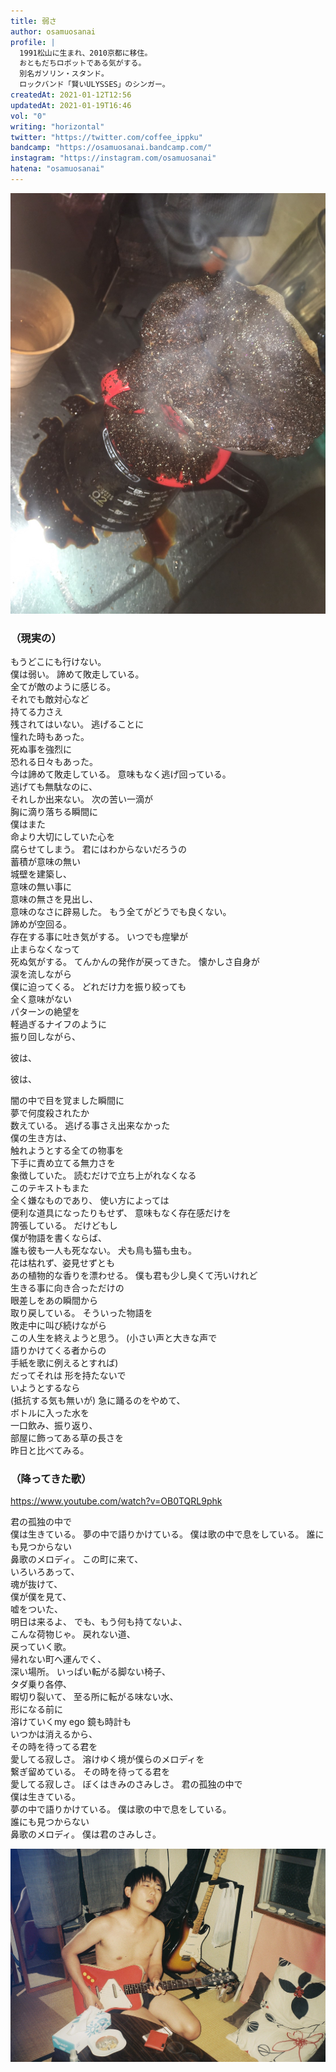 ```yaml
---
title: 弱さ
author: osamuosanai
profile: |
  1991松山に生まれ、2010京都に移住。
  おともだちロボットである気がする。
  別名ガソリン・スタンド。
  ロックバンド「賢いULYSSES」のシンガー。
createdAt: 2021-01-12T12:56
updatedAt: 2021-01-19T16:46
vol: "0"
writing: "horizontal"
twitter: "https://twitter.com/coffee_ippku"
bandcamp: "https://osamuosanai.bandcamp.com/"
instagram: "https://instagram.com/osamuosanai"
hatena: "osamuosanai"
---
```


![](coffee.jpeg)

### （現実の）

もうどこにも行けない。<br class="sm:hidden"/>僕は弱い。
諦めて敗走している。<br class="md:hidden"/>全てが敵のように感じる。<br class="xl:hidden"/>それでも敵対心など<br class="md:hidden"/>持てる力さえ<br class="md:hidden"/>残されてはいない。
逃げることに<br class="sm:hidden"/>憧れた時もあった。<br class="lg:hidden"/>死ぬ事を強烈に<br class="sm:hidden"/>恐れる日々もあった。<br class="xl:hidden"/>今は諦めて敗走している。
意味もなく逃げ回っている。<br class="lg:hidden"/>逃げても無駄なのに、<br class="md:hidden"/>それしか出来ない。
次の苦い一滴が<br class="sm:hidden"/>胸に滴り落ちる瞬間に<br class="xl:hidden"/>僕はまた<br class="sm:hidden"/>命より大切にしていた心を<br class="md:hidden"/>腐らせてしまう。
君にはわからないだろうの<br class="lg:hidden"/>蓄積が意味の無い<br class="sm:hidden"/>城壁を建築し、<br class="xl:hidden"/>意味の無い事に<br class="sm:hidden"/>意味の無さを見出し、<br class="lg:hidden"/>意味のなさに辟易した。
もう全てがどうでも良くない。<br class="xl:hidden"/>諦めが空回る。<br class="md:hidden"/>存在する事に吐き気がする。
いつでも痙攣が<br class="sm:hidden"/>止まらなくなって<br class="md:hidden"/>死ぬ気がする。
てんかんの発作が戻ってきた。
懐かしさ自身が<br class="sm:hidden"/>涙を流しながら<br class="md:hidden"/>僕に迫ってくる。
どれだけ力を振り絞っても<br class="lg:hidden"/>全く意味がない<br class="sm:hidden"/>パターンの絶望を<br class="xl:hidden"/>軽過ぎるナイフのように<br class="md:hidden"/>振り回しながら、

彼は、

彼は、

闇の中で目を覚ました瞬間に<br class="lg:hidden"/>夢で何度殺されたか<br class="sm:hidden"/>数えている。
逃げる事さえ出来なかった<br class="md:hidden"/>僕の生き方は、<br class="lg:hidden"/>触れようとする全ての物事を<br class="xl:hidden"/>下手に責め立てる無力さを<br class="md:hidden"/>象徴していた。
読むだけで立ち上がれなくなる<br class="lg:hidden"/>このテキストもまた<br class="md:hidden"/>全く嫌なものであり、
使い方によっては<br class="md:hidden"/>便利な道具になったりもせず、
意味もなく存在感だけを<br class="sm:hidden"/>誇張している。
だけどもし<br class="sm:hidden"/>僕が物語を書くならば、<br class="lg:hidden"/>誰も彼も一人も死なない。
犬も鳥も猫も虫も。<br class="md:hidden"/>花は枯れず、姿見せずとも<br class="xl:hidden"/>あの植物的な香りを漂わせる。
僕も君も少し臭くて汚いけれど<br class="xl:hidden"/>生きる事に向き合っただけの<br class="md:hidden"/>眼差しをあの瞬間から<br class="lg:hidden"/>取り戻している。
そういった物語を<br class="md:hidden"/>敗走中に叫び続けながら<br class="lg:hidden"/>この人生を終えようと思う。
(小さい声と大きな声で<br class="md:hidden"/>語りかけてくる者からの<br class="xl:hidden"/>手紙を歌に例えるとすれば)<br class="md:hidden"/>だってそれは
形を持たないで<br class="sm:hidden"/>いようとするなら<br class="lg:hidden"/>(抵抗する気も無いが)
急に踊るのをやめて、<br class="md:hidden"/>ボトルに入った水を<br class="xl:hidden"/>一口飲み、振り返り、<br class="md:hidden"/>部屋に飾ってある草の長さを<br class="lg:hidden"/>昨日と比べてみる。

### （降ってきた歌）

https://www.youtube.com/watch?v=OB0TQRL9phk

君の孤独の中で<br class="sm:hidden"/>僕は生きている。
夢の中で語りかけている。
僕は歌の中で息をしている。
誰にも見つからない<br class="sm:hidden"/>鼻歌のメロディ。
この町に来て、<br class="sm:hidden"/>いろいろあって、<br class="xl:hidden"/>魂が抜けて、<br class="sm:hidden"/>僕が僕を見て、<br class="lg:hidden"/>嘘をついた、<br class="sm:hidden"/>明日は来るよ、
でも、もう何も持てないよ、<br class="md:hidden"/>こんな荷物じゃ。
戻れない道、<br class="sm:hidden"/>戻っていく歌。<br class="lg:hidden"/>帰れない町へ運んでく、<br class="sm:hidden"/>深い場所。
いっぱい転がる脚ない椅子、<br class="lg:hidden"/>タダ乗り各停、<br class="sm:hidden"/>暇切り裂いて、
至る所に転がる味ない水、<br class="lg:hidden"/>形になる前に<br class="sm:hidden"/>溶けていくmy ego
鏡も時計も<br class="sm:hidden"/>いつかは消えるから、<br class="lg:hidden"/>その時を待ってる君を<br class="sm:hidden"/>愛してる寂しさ。
溶けゆく境が僕らのメロディを<br class="md:hidden"/>繋ぎ留めている。
その時を待ってる君を<br class="md:hidden"/>愛してる寂しさ。
ぼくはきみのさみしさ。
君の孤独の中で<br class="sm:hidden"/>僕は生きている。<br class="lg:hidden"/>夢の中で語りかけている。
僕は歌の中で息をしている。<br class="lg:hidden"/>誰にも見つからない<br class="md:hidden"/>鼻歌のメロディ。
僕は君のさみしさ。

![](playing-guitar.jpeg)
